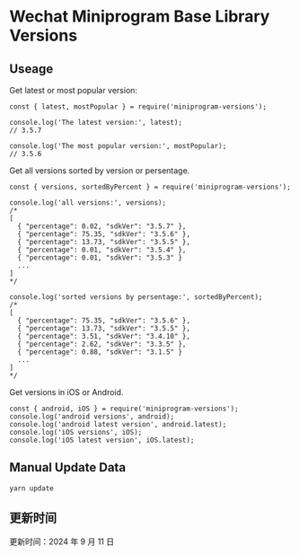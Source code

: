 
# Wechat Miniprogram Base Library Versions

## Useage

Get latest or most popular version:

```;
const { latest, mostPopular } = require('miniprogram-versions');

console.log('The latest version:', latest);
// 3.5.7

console.log('The most popular version:', mostPopular);
// 3.5.6

```

Get all versions sorted by version or persentage.

```
const { versions, sortedByPercent } = require('miniprogram-versions');

console.log('all versions:', versions);
/*
[
  { "percentage": 0.02, "sdkVer": "3.5.7" },
  { "percentage": 75.35, "sdkVer": "3.5.6" },
  { "percentage": 13.73, "sdkVer": "3.5.5" },
  { "percentage": 0.01, "sdkVer": "3.5.4" },
  { "percentage": 0.01, "sdkVer": "3.5.3" }
  ...
]
*/

console.log('sorted versions by persentage:', sortedByPercent);
/*
[
  { "percentage": 75.35, "sdkVer": "3.5.6" },
  { "percentage": 13.73, "sdkVer": "3.5.5" },
  { "percentage": 3.51, "sdkVer": "3.4.10" },
  { "percentage": 2.62, "sdkVer": "3.3.5" },
  { "percentage": 0.88, "sdkVer": "3.1.5" }
  ...
]
*/
```

Get versions in iOS or Android.

```
const { android, iOS } = require('miniprogram-versions');
console.log('android versions', android);
console.log('android latest version', android.latest);
console.log('iOS versions', iOS);
console.log('iOS latest version', iOS.latest);
```

## Manual Update Data

```
yarn update
```

## 更新时间

更新时间：2024 年 9 月 11 日
